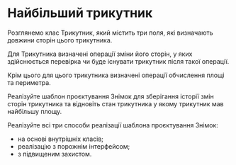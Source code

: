 # Найбільший трикутник

Розглянемо клас Трикутник, який містить три поля, 
які визначають довжини сторін цього трикутника.

Для Трикутника визначені операції зміни його сторін, 
у яких здійснюється перевірка чи буде існувати 
трикутник після такої операції.

Крім цього для цього трикутника визначені операції обчислення 
площі та периметра. 

Реалізуйте шаблон проєктування Знімок для зберігання історії
змін сторін трикутника та відновіть стан трикутника у якому
трикутник мав найбільшу площу.

Реалізуйте всі три способи реалізації шаблона проєктування Знімок:
- на основі внутрішніх класів;
- реалізацію з порожнім інтерфейсом;
- з підвищеним захистом.


